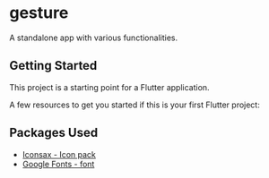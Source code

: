 # gesture

A standalone app with various functionalities.

## Getting Started

This project is a starting point for a Flutter application.

A few resources to get you started if this is your first Flutter project:

## Packages Used
- [Iconsax -  Icon pack](https://pub.dev/packages/iconsax_flutter)
- [Google Fonts -  font](https://pub.dev/packages/google_font)


